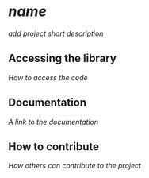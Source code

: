 # $name$

*add project short description*

## Accessing the library

*How to access the code*

## Documentation

*A link to the documentation*

## How to contribute

*How others can contribute to the project*
